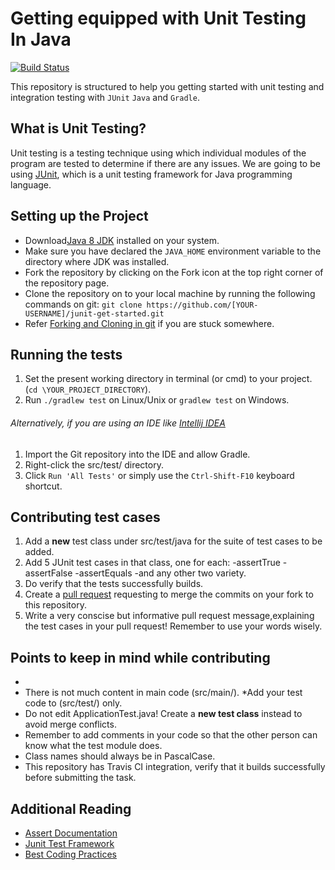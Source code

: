 
# Getting equipped with Unit Testing In Java 
[![Build Status](https://travis-ci.org/jboss-outreach/junit-get-started.svg?branch=master)](https://travis-ci.org/jboss-outreach/junit-get-started)

This repository is structured to help you getting started with unit testing and integration testing with `JUnit` `Java` and `Gradle`.

## What is Unit Testing?

Unit testing is a testing technique using which individual modules of the program are tested to determine if there are any issues.
We are going to be using [JUnit](http://junit.org/junit5/), which is a unit testing framework for Java programming language.

## Setting up the Project

* Download[Java 8 JDK](http://www.oracle.com/technetwork/java/javase/downloads/jdk9-downloads-3848520.html) installed on your system.
* Make sure you have declared the `JAVA_HOME` environment variable to the directory where JDK was installed. 
* Fork the repository by clicking on the Fork icon at the top right corner of the repository page.
* Clone the repository on to your local machine by running the following commands on git:
		`git clone https://github.com/[YOUR-USERNAME]/junit-get-started.git`
* Refer [Forking and Cloning in git](https://help.github.com/articles/fork-a-repo/) if you are stuck somewhere.

## Running the tests
1. Set the present working directory in terminal (or cmd) to your project. (`cd \YOUR_PROJECT_DIRECTORY`).
2. Run `./gradlew test` on Linux/Unix or `gradlew test` on Windows.

###### Alternatively, if you are using an IDE like [Intellij IDEA](https://www.jetbrains.com/idea/)
1. Import the Git repository into the IDE and allow Gradle.
2. Right-click the src/test/ directory.
3. Click `Run 'All Tests'` or simply use the `Ctrl-Shift-F10` keyboard shortcut.

## Contributing test cases
1. Add a **new** test class under src/test/java for the suite of test cases to be added.
2. Add 5 JUnit test cases in that class, one for each:
		-assertTrue
		-assertFalse
		-assertEquals
		-and any other two variety.
3. Do verify that the tests successfully builds.
4. Create a [pull request](https://help.github.com/articles/about-pull-requests/) requesting to merge the commits on your fork to this repository.
5. Write a very conscise but informative pull request message,explaining the test cases in your pull request! Remember to use your words wisely. 

## Points to keep in mind while contributing
* 
* There is not much content in main code (src/main/). *Add your test code to (src/test/) only. 
* Do not edit ApplicationTest.java! Create a **new test class** instead to avoid merge conflicts.
* Remember to add comments in your code so that the other person can know what the test module does.
* Class names should always be in PascalCase.
* This repository has Travis CI integration, verify that it builds successfully before submitting the task. 

## Additional Reading
* [Assert Documentation](http://junit.sourceforge.net/javadoc/org/junit/Assert.html)
* [Junit Test Framework](https://www.tutorialspoint.com/junit/junit_test_framework.htm)
* [Best Coding Practices](https://en.wikipedia.org/wiki/Best_coding_practices) 